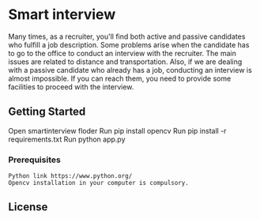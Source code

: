 # Smart interview

Many times, as a recruiter, you'll find both active and passive candidates who fulfill a job description. Some problems arise when the candidate has to go to the office to conduct an interview with the recruiter. The main issues are related to distance and transportation. Also, if we are dealing with a passive candidate who already has a job, conducting an interview is almost impossible. If you can reach them, you need to provide some facilities to proceed with the interview.

## Getting Started

Open smartinterview floder
Run pip install opencv
Run pip install -r requirements.txt
Run python app.py

### Prerequisites


```
Python link https://www.python.org/
Opencv installation in your computer is compulsory.
```



## License

